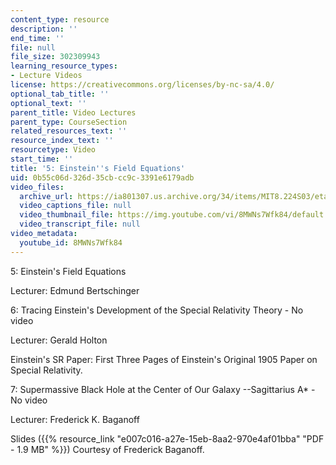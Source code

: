 ```yaml
---
content_type: resource
description: ''
end_time: ''
file: null
file_size: 302309943
learning_resource_types:
- Lecture Videos
license: https://creativecommons.org/licenses/by-nc-sa/4.0/
optional_tab_title: ''
optional_text: ''
parent_title: Video Lectures
parent_type: CourseSection
related_resources_text: ''
resource_index_text: ''
resourcetype: Video
start_time: ''
title: '5: Einstein''s Field Equations'
uid: 0b55c06d-326d-35cb-cc9c-3391e6179adb
video_files:
  archive_url: https://ia801307.us.archive.org/34/items/MIT8.224S03/etaylor-8.224-sem-mit-9151-03mar2003-1430-220k_512kb.mp4
  video_captions_file: null
  video_thumbnail_file: https://img.youtube.com/vi/8MWNs7Wfk84/default.jpg
  video_transcript_file: null
video_metadata:
  youtube_id: 8MWNs7Wfk84
---
```


5: Einstein's Field Equations

Lecturer: Edmund Bertschinger

6: Tracing Einstein's Development of the Special Relativity Theory - No video

Lecturer: Gerald Holton

Einstein's SR Paper: First Three Pages of Einstein's Original 1905 Paper on Special Relativity.

7: Supermassive Black Hole at the Center of Our Galaxy --Sagittarius A\* - No video

Lecturer: Frederick K. Baganoff

Slides ({{% resource_link "e007c016-a27e-15eb-8aa2-970e4af01bba" "PDF - 1.9 MB" %}}) Courtesy of Frederick Baganoff.

